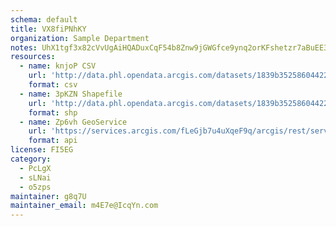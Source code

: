 ```yaml
---
schema: default
title: VX8fiPNhKY 
organization: Sample Department 
notes: UhX1tgf3x82cVvUgAiHQADuxCqF54b8Znw9jGWGfce9ynq2orKFshetzr7aBuEE37PCmV iNsIlkXJRZkP0Ho BLSzbDOjJdQK6W 
resources:
  - name: knjoP CSV
    url: 'http://data.phl.opendata.arcgis.com/datasets/1839b35258604422b0b520cbb668df0d_0.csv'
    format: csv
  - name: 3pKZN Shapefile
    url: 'http://data.phl.opendata.arcgis.com/datasets/1839b35258604422b0b520cbb668df0d_0.zip'
    format: shp
  - name: Zp6vh GeoService
    url: 'https://services.arcgis.com/fLeGjb7u4uXqeF9q/arcgis/rest/services/Air_Monitoring_Stations/FeatureServer/0/query'
    format: api
license: FI5EG 
category:
  - PcLgX 
  - sLNai 
  - o5zps 
maintainer: g8q7U  
maintainer_email: m4E7e@IcqYn.com
---
```

